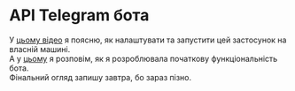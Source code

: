 # API Telegram бота

У [цьому відео](https://streamable.com/3bwllz) я поясню, як налаштувати та запустити цей застосунок на власній машині.  
А у [цьому](https://streamable.com/npl9xv) я розповім, як я розроблювала початкову функціональність бота.  
Фінальний огляд запишу завтра, бо зараз пізно.